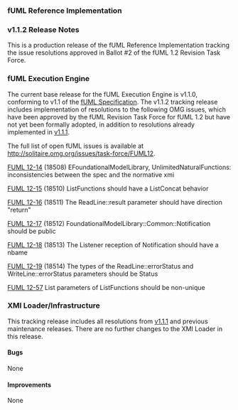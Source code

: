 ### fUML Reference Implementation
### v1.1.2 Release Notes

This is a production release of the fUML Reference Implementation tracking the issue resolutions approved in Ballot #2 of the fUML 1.2 Revision Task Force.

### fUML Execution Engine

The current base release for the fUML Execution Engine is v1.1.0, conforming to v1.1 of the [fUML Specification](http://www.omg.org/spec/FUML/1.1). 
The v1.1.2 tracking release includes implementation of resolutions to the following OMG issues, which have been approved by the
fUML Revision Task Force for fUML 1.2 but have not yet been formally adopted, in addition to resolutions already implemented
in [v1.1.1](./fuml-1.1.1.md).

The full list of open fUML issues is available at http://solitaire.omg.org/issues/task-force/FUML12.

[FUML 12-14](http://solitaire.omg.org/issues/task-force/FUML12#issue-16439) (18508) EFoundationalModelLibrary, UnlimitedNaturalFunctions: inconsistencies between the spec and the normative xmi

[FUML 12-15](http://solitaire.omg.org/issues/task-force/FUML12#issue-16440) (18510) ListFunctions should have a ListConcat behavior

[FUML 12-16](http://solitaire.omg.org/issues/task-force/FUML12#issue-16441) (18511) The ReadLine::result parameter should have direction "return"

[FUML 12-17](http://solitaire.omg.org/issues/task-force/FUML12#issue-16442) (18512) FoundationalModelLibrary::Common::Notification should be public

[FUML 12-18](http://solitaire.omg.org/issues/task-force/FUML12#issue-16443) (18513) The Listener reception of Notification should have a nbame

[FUML 12-19](http://solitaire.omg.org/issues/task-force/FUML12#issue-16444) (18514) The types of the ReadLine::errorStatus and WriteLine::errorStatus parameters should be Status

[FUML 12-57](http://solitaire.omg.org/issues/task-force/FUML12#issue-37808) List parameters of ListFunctions should be non-unique

### XMI Loader/Infrastructure

This tracking release includes all resolutions from [v1.1.1](./fuml-1.1.1.md) and previous maintenance releases.
There are no further changes to the XMI Loader in this release.

#### Bugs

None

#### Improvements

None  
